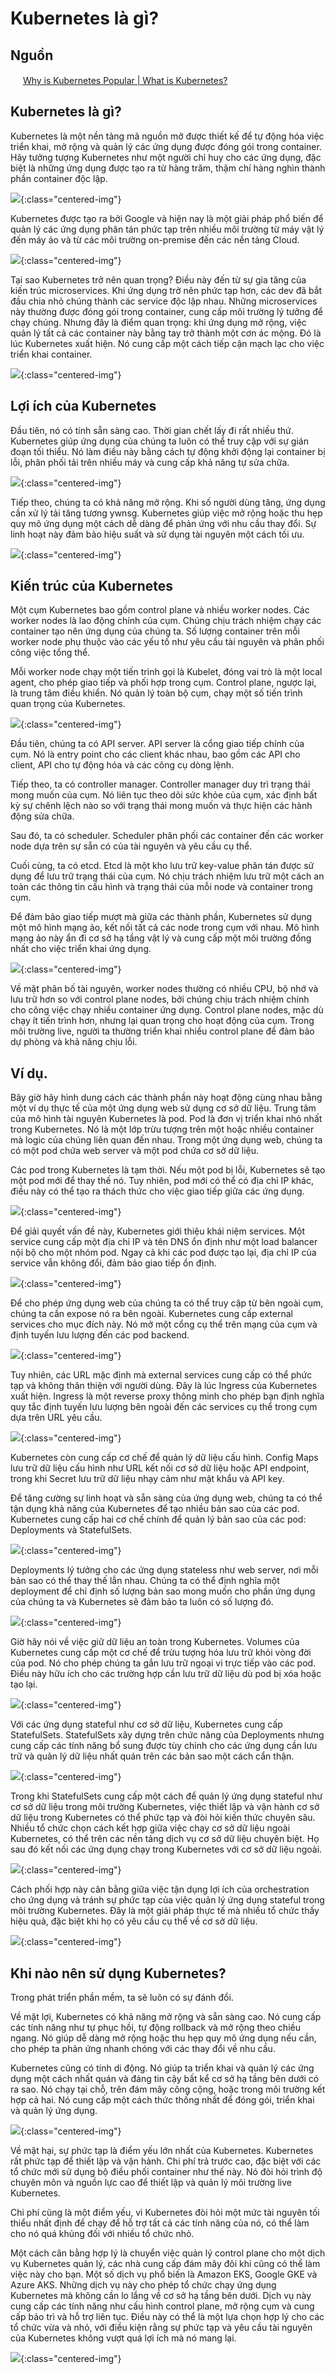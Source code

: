 # Kubernetes là gì?

## Nguồn

<img src="../../assets/images/bytebytego.png" width="16" height="16"/> [Why is Kubernetes Popular | What is Kubernetes?](https://www.youtube.com/watch?v=lv0DdVLZuHc)

## Kubernetes là gì?

Kubernetes là một nền tảng mã nguồn mở được thiết kế để tự động hóa việc triển khai, mở rộng và quản lý các ứng dụng được đóng gói trong container. Hãy tưởng tượng Kubernetes như một người chỉ huy cho các ứng dụng, đặc biệt là những ứng dụng được tạo ra từ hàng trăm, thậm chí hàng nghìn thành phần container độc lập.

![](../assets/ByteByteGo/kubernetes-explained/figure1.png){:class="centered-img"}

Kubernetes được tạo ra bởi Google và hiện nay là một giải pháp phổ biến để quản lý các ứng dụng phân tán phức tạp trên nhiều môi trường từ máy vật lý đến máy ảo và từ các môi trường on-premise đến các nền tảng Cloud.

![](../assets/ByteByteGo/kubernetes-explained/figure2.png){:class="centered-img"}

Tại sao Kubernetes trở nên quan trọng? Điều này đến từ sự gia tăng của kiến trúc microservices. Khi ứng dụng trở nên phức tạp hơn, các dev đã bắt đầu chia nhỏ chúng thành các service độc lập nhau. Những microservices này thường được đóng gói trong container, cung cấp môi trường lý tưởng để chạy chúng. Nhưng đây là điểm quan trọng: khi ứng dụng mở rộng, việc quản lý tất cả các container này bằng tay trở thành một cơn ác mộng. Đó là lúc Kubernetes xuất hiện. Nó cung cấp một cách tiếp cận mạch lạc cho việc triển khai container.

![](../assets/ByteByteGo/kubernetes-explained/figure3.png){:class="centered-img"}

## Lợi ích của Kubernetes

Đầu tiên, nó có tính sẵn sàng cao. Thời gian chết lấy đi rất nhiều thứ. Kubernetes giúp ứng dụng của chúng ta luôn có thể truy cập với sự gián đoạn tối thiểu. Nó làm điều này bằng cách tự động khởi động lại container bị lỗi, phân phối tải trên nhiều máy và cung cấp khả năng tự sửa chữa.

![](../assets/ByteByteGo/kubernetes-explained/figure4.png){:class="centered-img"}

Tiếp theo, chúng ta có khả năng mở rộng. Khi số người dùng tăng, ứng dụng cần xử lý tải tăng tương ywnsg. Kubernetes giúp việc mở rộng hoặc thu hẹp quy mô ứng dụng một cách dễ dàng để phản ứng với nhu cầu thay đổi. Sự linh hoạt này đảm bảo hiệu suất và sử dụng tài nguyên một cách tối ưu.

![](../assets/ByteByteGo/kubernetes-explained/figure5.png){:class="centered-img"}

## Kiến trúc của Kubernetes

Một cụm Kubernetes bao gồm control plane và nhiều worker nodes. Các worker nodes là lao động chính của cụm. Chúng chịu trách nhiệm chạy các container tạo nên ứng dụng của chúng ta. Số lượng container trên mỗi worker node phụ thuộc vào các yếu tố như yêu cầu tài nguyên và phân phối công việc tổng thể.

Mỗi worker node chạy một tiến trình gọi là Kubelet, đóng vai trò là một local agent, cho phép giao tiếp và phối hợp trong cụm. Control plane, ngược lại, là trung tâm điều khiển. Nó quản lý toàn bộ cụm, chạy một số tiến trình quan trọng của Kubernetes.

![](../assets/ByteByteGo/kubernetes-explained/figure6.png){:class="centered-img"}

Đầu tiên, chúng ta có API server. API server là cổng giao tiếp chính của cụm. Nó là entry point cho các client khác nhau, bao gồm các API cho client, API cho tự động hóa và các công cụ dòng lệnh.

Tiếp theo, ta có controller manager. Controller manager duy trì trạng thái mong muốn của cụm. Nó liên tục theo dõi sức khỏe của cụm, xác định bất kỳ sự chênh lệch nào so với trạng thái mong muốn và thực hiện các hành động sửa chữa.

Sau đó, ta có scheduler. Scheduler phân phối các container đến các worker node dựa trên sự sẵn có của tài nguyên và yêu cầu cụ thể.

Cuối cùng, ta có etcd. Etcd là một kho lưu trữ key-value phân tán được sử dụng để lưu trữ trạng thái của cụm. Nó chịu trách nhiệm lưu trữ một cách an toàn các thông tin cấu hình và trạng thái của mỗi node và container trong cụm.

Để đảm bảo giao tiếp mượt mà giữa các thành phần, Kubernetes sử dụng một mô hình mạng ảo, kết nối tất cả các node trong cụm với nhau. Mô hình mạng ảo này ẩn đi cơ sở hạ tầng vật lý và cung cấp một môi trường đồng nhất cho việc triển khai ứng dụng.

![](../assets/ByteByteGo/kubernetes-explained/figure7.png){:class="centered-img"}

Về mặt phân bố tài nguyên, worker nodes thường có nhiều CPU, bộ nhớ và lưu trữ hơn so với control plane nodes, bởi chúng chịu trách nhiệm chính cho công việc chạy nhiều container ứng dụng. Control plane nodes, mặc dù chạy ít tiến trình hơn, nhưng lại quan trọng cho hoạt động của cụm. Trong môi trường live, người ta thường triển khai nhiều control plane để đảm bảo dự phòng và khả năng chịu lỗi.

## Ví dụ.

Bây giờ hãy hình dung cách các thành phần này hoạt động cùng nhau bằng một ví dụ thực tế của một ứng dụng web sử dụng cơ sở dữ liệu. Trung tâm của mô hình tài nguyên Kubernetes là pod. Pod là đơn vị triển khai nhỏ nhất trong Kubernetes. Nó là một lớp trừu tượng trên một hoặc nhiều container mà logic của chúng liên quan đến nhau. Trong một ứng dụng web, chúng ta có một pod chứa web server và một pod chứa cơ sở dữ liệu. 

Các pod trong Kubernetes là tạm thời. Nếu một pod bị lỗi, Kubernetes sẽ tạo một pod mới để thay thế nó. Tuy nhiên, pod mới có thể có địa chỉ IP khác, điều này có thể tạo ra thách thức cho việc giao tiếp giữa các ứng dụng.

![](../assets/ByteByteGo/kubernetes-explained/figure8.png){:class="centered-img"}

Để giải quyết vấn đề này, Kubernetes giới thiệu khái niệm services. Một service cung cấp một địa chỉ IP và tên DNS ổn định như một load balancer nội bộ cho một nhóm pod. Ngay cả khi các pod được tạo lại, địa chỉ IP của service vẫn không đổi, đảm bảo giao tiếp ổn định.

![](../assets/ByteByteGo/kubernetes-explained/figure9.png){:class="centered-img"}

Để cho phép ứng dụng web của chúng ta có thể truy cập từ bên ngoài cụm, chúng ta cần expose nó ra bên ngoài. Kubernetes cung cấp external services cho mục đích này. Nó mở một cổng cụ thể trên mạng của cụm và định tuyến lưu lượng đến các pod backend.

![](../assets/ByteByteGo/kubernetes-explained/figure10.png){:class="centered-img"}

Tuy nhiên, các URL mặc định mà external services cung cấp có thể phức tạp và không thân thiện với người dùng. Đây là lúc Ingress của Kubernetes xuất hiện. Ingress là một reverse proxy thông minh cho phép bạn định nghĩa quy tắc định tuyến lưu lượng bên ngoài đến các services cụ thể trong cụm dựa trên URL yêu cầu.

![](../assets/ByteByteGo/kubernetes-explained/figure11.png){:class="centered-img"}

Kubernetes còn cung cấp cơ chế để quản lý dữ liệu cấu hình. Config Maps lưu trữ dữ liệu cấu hình như URL kết nối cơ sở dữ liệu hoặc API endpoint, trong khi Secret lưu trữ dữ liệu nhạy cảm như mật khẩu và API key.

Để tăng cường sự linh hoạt và sẵn sàng của ứng dụng web, chúng ta có thể tận dụng khả năng của Kubernetes để tạo nhiều bản sao của các pod. Kubernetes cung cấp hai cơ chế chính để quản lý bản sao của các pod: Deployments và StatefulSets.

![](../assets/ByteByteGo/kubernetes-explained/figure12.png){:class="centered-img"}

Deployments lý tưởng cho các ứng dụng stateless như web server, nơi mỗi bản sao có thể thay thế lẫn nhau. Chúng ta có thể định nghĩa một deployment để chỉ định số lượng bản sao mong muốn cho phần ứng dụng của chúng ta và Kubernetes sẽ đảm bảo ta luôn có số lượng đó.

![](../assets/ByteByteGo/kubernetes-explained/figure13.png){:class="centered-img"}

Giờ hãy nói về việc giữ dữ liệu an toàn trong Kubernetes. Volumes của Kubernetes cung cấp một cơ chế để trừu tượng hóa lưu trữ khỏi vòng đời của pod. Nó cho phép chúng ta gắn lưu trữ ngoại vi trực tiếp vào các pod. Điều này hữu ích cho các trường hợp cần lưu trữ dữ liệu dù pod bị xóa hoặc tạo lại.

![](../assets/ByteByteGo/kubernetes-explained/figure14.png){:class="centered-img"}

Với các ứng dụng stateful như cơ sở dữ liệu, Kubernetes cung cấp StatefulSets. StatefulSets xây dựng trên chức năng của Deployments nhưng cung cấp các tính năng bổ sung được tùy chỉnh cho các ứng dụng cần lưu trữ và quản lý dữ liệu nhất quán trên các bản sao một cách cẩn thận.

![](../assets/ByteByteGo/kubernetes-explained/figure15.png){:class="centered-img"}

Trong khi StatefulSets cung cấp một cách để quản lý ứng dụng stateful như cơ sở dữ liệu trong môi trường Kubernetes, việc thiết lập và vận hành cơ sở dữ liệu trong Kubernetes có thể phức tạp và đòi hỏi kiến thức chuyên sâu. Nhiều tổ chức chọn cách kết hợp giữa việc chạy cơ sở dữ liệu ngoài Kubernetes, có thể trên các nền tảng dịch vụ cơ sở dữ liệu chuyên biệt. Họ sau đó kết nối các ứng dụng chạy trong Kubernetes với cơ sở dữ liệu ngoài. 

![](../assets/ByteByteGo/kubernetes-explained/figure16.png){:class="centered-img"}

Cách phối hợp này cân bằng giữa việc tận dụng lợi ích của orchestration cho ứng dụng và tránh sự phức tạp của việc quản lý ứng dụng stateful trong môi trường Kubernetes. Đây là một giải pháp thực tế mà nhiều tổ chức thấy hiệu quả, đặc biệt khi họ có yêu cầu cụ thể về cơ sở dữ liệu.

![](../assets/ByteByteGo/kubernetes-explained/figure17.png){:class="centered-img"}

## Khi nào nên sử dụng Kubernetes?

Trong phát triển phần mềm, ta sẽ luôn có sự đánh đổi.

Về mặt lợi, Kubernetes có khả năng mở rộng và sẵn sàng cao. Nó cung cấp các tính năng như tự phục hồi, tự động rollback và mở rộng theo chiều ngang. Nó giúp dễ dàng mở rộng hoặc thu hẹp quy mô ứng dụng nếu cần, cho phép ta phản ứng nhanh chóng với các thay đổi về nhu cầu. 

Kubernetes cũng có tính di động. Nó giúp ta triển khai và quản lý các ứng dụng một cách nhất quán và đáng tin cậy bất kể cơ sở hạ tầng bên dưới có ra sao. Nó chạy tại chỗ, trên đám mây công cộng, hoặc trong môi trường kết hợp cả hai. Nó cung cấp một cách thức thống nhất để đóng gói, triển khai và quản lý ứng dụng.

![](../assets/ByteByteGo/kubernetes-explained/figure18.png){:class="centered-img"}

Về mặt hại, sự phức tạp là điểm yếu lớn nhất của Kubernetes. Kubernetes rất phức tạp để thiết lập và vận hành. Chi phí trả trước cao, đặc biệt với các tổ chức mới sử dụng bộ điều phối container như thế này. Nó đòi hỏi trình độ chuyên môn và nguồn lực cao để thiết lập và quản lý môi trường live Kubernetes. 

Chi phí cũng là một điểm yếu, vì Kubernetes đòi hỏi một mức tài nguyên tối thiểu nhất định để chạy để hỗ trợ tất cả các tính năng của nó, có thể làm cho nó quá khủng đối với nhiều tổ chức nhỏ. 

Một cách cân bằng hợp lý là chuyển việc quản lý control plane cho một dịch vụ Kubernetes quản lý, các nhà cung cấp đám mây đôi khi cũng có thể làm việc này cho bạn. Một số dịch vụ phổ biến là Amazon EKS, Google GKE và Azure AKS. Những dịch vụ này cho phép tổ chức chạy ứng dụng Kubernetes mà không cần lo lắng về cơ sở hạ tầng bên dưới. Dịch vụ này cung cấp các tính năng như cấu hình control plane, mở rộng cụm và cung cấp bảo trì và hỗ trợ liên tục. Điều này có thể là một lựa chọn hợp lý cho các tổ chức vừa và nhỏ, với điều kiện rằng sự phức tạp và yêu cầu tài nguyên của Kubernetes không vượt quá lợi ích mà nó mang lại.

![](../assets/ByteByteGo/kubernetes-explained/figure19.png){:class="centered-img"}

